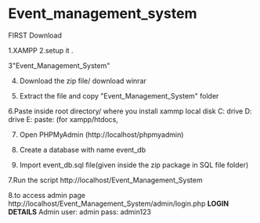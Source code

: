 # Event_management_system
FIRST Download

1.XAMPP
2.setup it .

3"Event_Management_System"

4. Download the zip file/ download winrar

5. Extract the file and copy "Event_Management_System" folder

6.Paste inside root directory/ where you install xammp local disk C: drive D: drive E: paste: (for xampp/htdocs, 

7. Open PHPMyAdmin (http://localhost/phpmyadmin)

8. Create a database with name event_db

6. Import event_db.sql file(given inside the zip package in SQL file folder)

7.Run the script http://localhost/Event_Management_System

8.to access admin page http://localhost/Event_Management_System/admin/login.php
**LOGIN DETAILS** 
Admin
user: admin
pass: admin123
